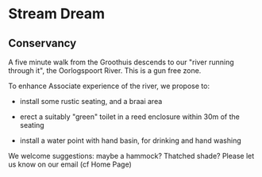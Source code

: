 # Stream Dream

## Conservancy

A five minute walk from the Groothuis descends to our "river running through it", the Oorlogspoort River. This is a gun free zone.

To enhance Associate experience of the river, we propose to:

- install some rustic seating, and a braai area

- erect a suitably "green" toilet in a reed enclosure within 30m of the seating

- install a water point with hand basin, for drinking and hand washing

We welcome suggestions: maybe a hammock?  Thatched shade? Please let us know on our email (cf Home Page)

